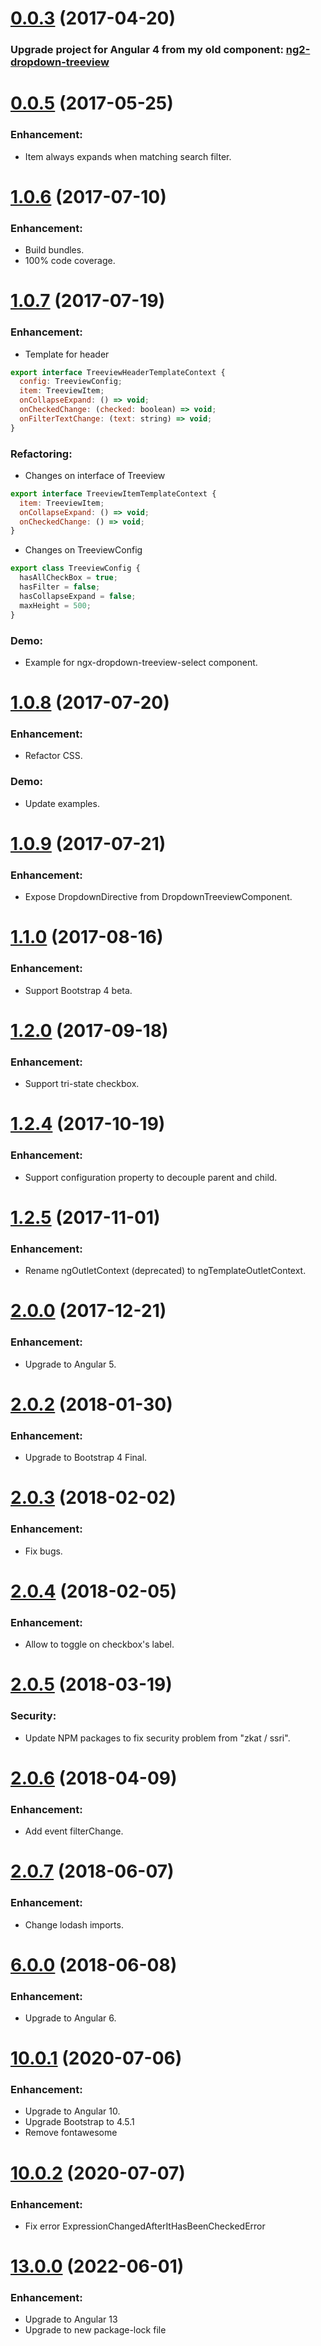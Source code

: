 <a name="0.0.3"></a>

# [0.0.3](https://www.npmjs.com/package/ngx-treeview) (2017-04-20)

### Upgrade project for Angular 4 from my old component: [ng2-dropdown-treeview](https://www.npmjs.com/package/ng2-dropdown-treeview)

# [0.0.5](https://www.npmjs.com/package/ngx-treeview) (2017-05-25)

### Enhancement:

- Item always expands when matching search filter.

# [1.0.6](https://www.npmjs.com/package/ngx-treeview) (2017-07-10)

### Enhancement:

- Build bundles.
- 100% code coverage.

# [1.0.7](https://www.npmjs.com/package/ngx-treeview) (2017-07-19)

### Enhancement:

- Template for header

```js
export interface TreeviewHeaderTemplateContext {
  config: TreeviewConfig;
  item: TreeviewItem;
  onCollapseExpand: () => void;
  onCheckedChange: (checked: boolean) => void;
  onFilterTextChange: (text: string) => void;
}
```

### Refactoring:

- Changes on interface of Treeview

```js
export interface TreeviewItemTemplateContext {
  item: TreeviewItem;
  onCollapseExpand: () => void;
  onCheckedChange: () => void;
}
```

- Changes on TreeviewConfig

```js
export class TreeviewConfig {
  hasAllCheckBox = true;
  hasFilter = false;
  hasCollapseExpand = false;
  maxHeight = 500;
}
```

### Demo:

- Example for ngx-dropdown-treeview-select component.

# [1.0.8](https://www.npmjs.com/package/ngx-treeview) (2017-07-20)

### Enhancement:

- Refactor CSS.

### Demo:

- Update examples.

# [1.0.9](https://www.npmjs.com/package/ngx-treeview) (2017-07-21)

### Enhancement:

- Expose DropdownDirective from DropdownTreeviewComponent.

# [1.1.0](https://www.npmjs.com/package/ngx-treeview) (2017-08-16)

### Enhancement:

- Support Bootstrap 4 beta.

# [1.2.0](https://www.npmjs.com/package/ngx-treeview) (2017-09-18)

### Enhancement:

- Support tri-state checkbox.

# [1.2.4](https://www.npmjs.com/package/ngx-treeview) (2017-10-19)

### Enhancement:

- Support configuration property to decouple parent and child.

# [1.2.5](https://www.npmjs.com/package/ngx-treeview) (2017-11-01)

### Enhancement:

- Rename ngOutletContext (deprecated) to ngTemplateOutletContext.

# [2.0.0](https://www.npmjs.com/package/ngx-treeview) (2017-12-21)

### Enhancement:

- Upgrade to Angular 5.

# [2.0.2](https://www.npmjs.com/package/ngx-treeview) (2018-01-30)

### Enhancement:

- Upgrade to Bootstrap 4 Final.

# [2.0.3](https://www.npmjs.com/package/ngx-treeview) (2018-02-02)

### Enhancement:

- Fix bugs.

# [2.0.4](https://www.npmjs.com/package/ngx-treeview) (2018-02-05)

### Enhancement:

- Allow to toggle on checkbox's label.

# [2.0.5](https://www.npmjs.com/package/ngx-treeview) (2018-03-19)

### Security:

- Update NPM packages to fix security problem from "zkat / ssri".

# [2.0.6](https://www.npmjs.com/package/ngx-treeview) (2018-04-09)

### Enhancement:

- Add event filterChange.

# [2.0.7](https://www.npmjs.com/package/ngx-treeview) (2018-06-07)

### Enhancement:

- Change lodash imports.

# [6.0.0](https://www.npmjs.com/package/ngx-treeview) (2018-06-08)

### Enhancement:

- Upgrade to Angular 6.

# [10.0.1](https://www.npmjs.com/package/ngx-treeview) (2020-07-06)

### Enhancement:

- Upgrade to Angular 10.
- Upgrade Bootstrap to 4.5.1
- Remove fontawesome

# [10.0.2](https://www.npmjs.com/package/ngx-treeview) (2020-07-07)

### Enhancement:

- Fix error ExpressionChangedAfterItHasBeenCheckedError

# [13.0.0](https://www.npmjs.com/package/@mkdev404/ngx-treeview) (2022-06-01)

### Enhancement:

- Upgrade to Angular 13
- Upgrade to new package-lock file